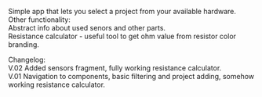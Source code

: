 Simple app that lets you select a project from your available hardware. \
Other functionality: \
Abstract info about used senors and other parts. \
Resistance calculator - useful tool to get ohm value from resistor color branding. 


Changelog: \
V.02 Added sensors fragment, fully working resistance calculator.\
V.01 Navigation to components, basic filtering and project adding, somehow working resistance calculator.
